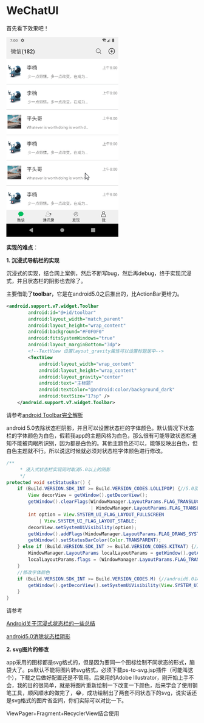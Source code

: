 # WeChatUI

首先看下效果吧！

![WeChatUI](./app/src/main/res/drawable/0GqM3dngtp.gif)  

  

**实现的难点**：

**1. 沉浸式导航栏的实现**

沉浸式的实现，结合网上案例，然后不断写bug，然后再debug，终于实现沉浸式，并且状态栏的阴影也去除了。

主要借助了**toolbar**，它是在android5.0之后推出的，比ActionBar更给力。

```xml
<android.support.v7.widget.Toolbar
        android:id="@+id/toolbar"
        android:layout_width="match_parent"
        android:layout_height="wrap_content"
        android:background="#F0F0F0"
        android:fitsSystemWindows="true"
        android:layout_marginBottom="3dp">
		<!--TextView 设置layout_gravity属性可以设置标题居中-->
        <TextView
            android:layout_width="wrap_content"
            android:layout_height="wrap_content"
            android:layout_gravity="center"
            android:text="主标题"
            android:textColor="@android:color/background_dark"
            android:textSize="17sp" />
    </android.support.v7.widget.Toolbar>
```

请参考[android Toolbar完全解析](https://www.jianshu.com/p/ae0013a4f71a)

android 5.0去除状态栏阴影，并且可以设置状态栏的字体颜色。默认情况下状态栏的字体颜色为白色，假若我app的主题风格为白色，那么很有可能导致状态栏通知不能被肉眼所识别，因为都是白色的。其他主题色还可以，能够反映出白色，但白色主题就不行。所以说这时候就必须对状态栏字体颜色进行修改。

```java
/**
     * 浸入式状态栏实现同时取消5.0以上的阴影
     */
protected void setStatusBar() {
    if (Build.VERSION.SDK_INT >= Build.VERSION_CODES.LOLLIPOP) {//5.0及以上
        View decorView = getWindow().getDecorView();
        getWindow().clearFlags(WindowManager.LayoutParams.FLAG_TRANSLUCENT_STATUS
                               | WindowManager.LayoutParams.FLAG_TRANSLUCENT_NAVIGATION);
        int option = View.SYSTEM_UI_FLAG_LAYOUT_FULLSCREEN
            | View.SYSTEM_UI_FLAG_LAYOUT_STABLE;
        decorView.setSystemUiVisibility(option);
        getWindow().addFlags(WindowManager.LayoutParams.FLAG_DRAWS_SYSTEM_BAR_BACKGROUNDS);
        getWindow().setStatusBarColor(Color.TRANSPARENT);
    } else if (Build.VERSION.SDK_INT >= Build.VERSION_CODES.KITKAT) {//4.4到5.0
        WindowManager.LayoutParams localLayoutParams = getWindow().getAttributes();
        localLayoutParams.flags = (WindowManager.LayoutParams.FLAG_TRANSLUCENT_STATUS | localLayoutParams.flags);
    }
    //修改字体颜色
    if (Build.VERSION.SDK_INT >= Build.VERSION_CODES.M) {//android6.0以后可以对状态栏文字颜色和图标进行修改
        getWindow().getDecorView().setSystemUiVisibility(View.SYSTEM_UI_FLAG_LAYOUT_FULLSCREEN | View.SYSTEM_UI_FLAG_LIGHT_STATUS_BAR);
    }
}
```

请参考

[Android关于沉浸式状态栏的一些总结](https://www.jianshu.com/p/752f4551e134)

[android5.0消除状态栏阴影](https://www.jianshu.com/p/752f4551e134)

**2. svg图片的修改**

app采用的图标都是svg格式的，但是因为要同一个图标绘制不同状态的形式，脑袋大了。ps默认不能将图片转svg格式，必须下载ps-to-svg.jsp插件（可能叫这个），下载之后做好配置还是不管用。后来用的Adobe Illustrator，刚开始上手不会，我的目的很简单，就是将图片重新绘制一下改变一下颜色，后来学会了使用钢笔工具，顺风顺水的做完了，:joy:，成功绘制出了两套不同状态下的svg，说实话还是svg格式的图片省空间，你们实际可以对比一下。

ViewPager+Fragment+RecyclerView结合使用



